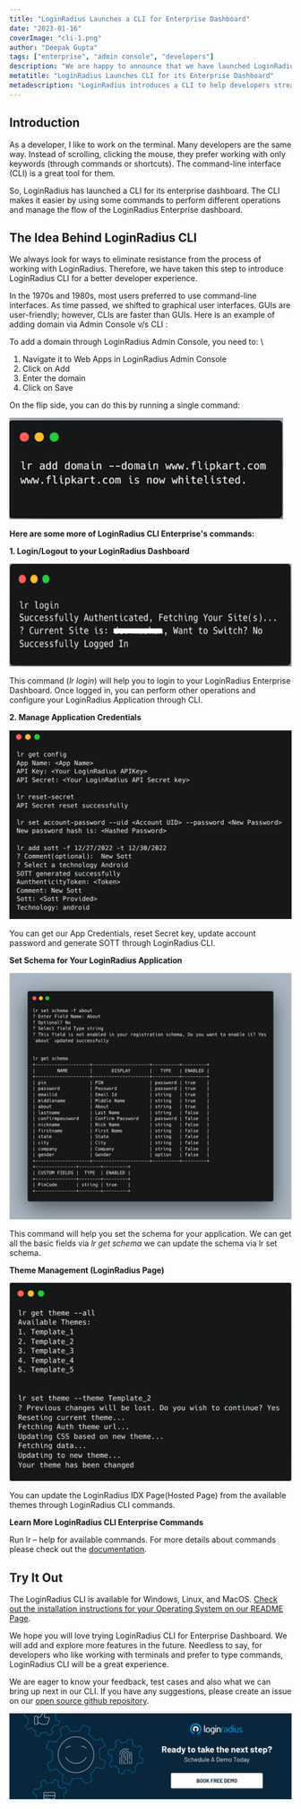 ```yaml
---
title: "LoginRadius Launches a CLI for Enterprise Dashboard"
date: "2023-01-16"
coverImage: "cli-1.png"
author: "Deepak Gupta"
tags: ["enterprise", "admin console", "developers"]
description: "We are happy to announce that we have launched LoginRadius CLI for enterprise dashboard."
metatitle: "LoginRadius Launches CLI for its Enterprise Dashboard"
metadescription: "LoginRadius introduces a CLI to help developers streamline their work through a conventional yet robust interface on its enterprise dashboard."
---
```


## Introduction 

As a developer, I like to work on the terminal. Many developers are the same way. Instead of scrolling, clicking the mouse, they prefer working with only keywords (through commands or shortcuts). The command-line interface (CLI) is a great tool for them.

So, LoginRadius has launched a CLI for its enterprise dashboard. The CLI makes it easier by using some commands to perform different operations and manage the flow of the LoginRadius Enterprise dashboard.


## The Idea Behind LoginRadius CLI

We always look for ways to eliminate resistance from the process of working with LoginRadius. Therefore, we have taken this step to introduce LoginRadius CLI for a better developer experience.

In the 1970s and 1980s, most users preferred to use command-line interfaces. As time passed, we shifted to graphical user interfaces. GUIs are user-friendly; however, CLIs are faster than GUIs. Here is an example of adding domain via Admin Console v/s CLI :

To add a domain through LoginRadius Admin Console, you need to:  \




1. Navigate it to Web Apps in LoginRadius Admin Console
2. Click on Add 
3. Enter the domain 
4. Click on Save

On the flip side, you can do this by running a single command:


![cl-1](cl-1.png)


**Here are some more of LoginRadius CLI Enterprise's commands:**

**1. Login/Logout to your LoginRadius Dashboard**


![cl-2](cl-2.png)


This command (_lr login_) will help you to login to your LoginRadius Enterprise Dashboard. Once logged in, you can perform other operations and configure your LoginRadius Application through CLI.

**2. Manage Application Credentials**


![cl-3](cl-3.png)


You can get our App Credentials, reset Secret key, update account password and generate SOTT through LoginRadius CLI.

**Set Schema for Your LoginRadius Application**


![4](4.png)



This command will help you set the schema for your application. We can get all the basic fields via _lr get schema_ we can update the schema via lr set schema. 

**Theme Management (LoginRadius Page)**


![cl-5](cl-5.png)


You can update the LoginRadius IDX Page(Hosted Page) from the available themes through LoginRadius CLI commands.  

**Learn More LoginRadius CLI Enterprise Commands**

Run  lr – help for available commands. For more details about commands please check out the [documentation](https://opensource.loginradius.com/cli/manual/).


## Try It Out  

The LoginRadius CLI is available for Windows, Linux, and MacOS. [Check out the installation instructions for your Operating System on our README Page](https://github.com/LoginRadius/lr-cli/tree/main#readme).

We hope you will love trying LoginRadius CLI for Enterprise Dashboard. We will add and explore more features in the future. Needless to say, for developers who like working with terminals and prefer to type commands, LoginRadius CLI will be a great experience.

We are eager to know your feedback, test cases and also what we can bring up next in our CLI. If you have any suggestions, please create an issue on our [open source github repository](https://github.com/LoginRadius/lr-cli/issues).


[![book-a-free-demo-loginradius](../../assets/book-a-demo-loginradius.png)](https://www.loginradius.com/book-a-demo/)
